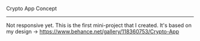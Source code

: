 Crypto App Concept

------------------
Not responsive yet.
This is the first mini-project that I created. It's based on my design -> https://www.behance.net/gallery/118360753/Crypto-App